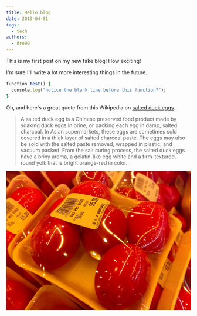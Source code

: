 ```yaml
---
title: Hello blog
date: 2019-04-01
tags:
  - tech
authors:
  - dre90
---
```


This is my first post on my new fake blog! How exciting!

I'm sure I'll write a lot more interesting things in the future.

```ruby
function test() {
  console.log("notice the blank line before this function?");
}
```

Oh, and here's a great quote from this Wikipedia on
[salted duck eggs](http://en.wikipedia.org/wiki/Salted_duck_egg).

> A salted duck egg is a Chinese preserved food product made by soaking duck
> eggs in brine, or packing each egg in damp, salted charcoal. In Asian
> supermarkets, these eggs are sometimes sold covered in a thick layer of salted
> charcoal paste. The eggs may also be sold with the salted paste removed,
> wrapped in plastic, and vacuum packed. From the salt curing process, the
> salted duck eggs have a briny aroma, a gelatin-like egg white and a
> firm-textured, round yolk that is bright orange-red in color.

![Chinese Salty Egg](salty_egg.jpg)
